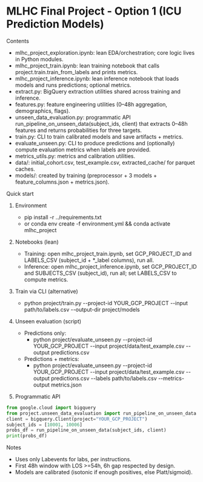 # MLHC Final Project - Option 1 (ICU Prediction Models)

Contents
- mlhc_project_exploration.ipynb: lean EDA/orchestration; core logic lives in Python modules.
- mlhc_project_train.ipynb: lean training notebook that calls project.train.train_from_labels and prints metrics.
- mlhc_project_inference.ipynb: lean inference notebook that loads models and runs predictions; optional metrics.
- extract.py: BigQuery extraction utilities shared across training and inference.
- features.py: feature engineering utilities (0–48h aggregation, demographics, flags).
- unseen_data_evaluation.py: programmatic API run_pipeline_on_unseen_data(subject_ids, client) that extracts 0–48h features and returns probabilities for three targets.
- train.py: CLI to train calibrated models and save artifacts + metrics.
- evaluate_unseen.py: CLI to produce predictions and (optionally) compute evaluation metrics when labels are provided.
- metrics_utils.py: metrics and calibration utilities.
- data/: initial_cohort.csv, test_example.csv, extracted_cache/ for parquet caches.
- models/: created by training (preprocessor + 3 models + feature_columns.json + metrics.json).

Quick start
1) Environment
   - pip install -r ../requirements.txt
   - or conda env create -f environment.yml && conda activate mlhc_project

2) Notebooks (lean)
   - Training: open mlhc_project_train.ipynb, set GCP_PROJECT_ID and LABELS_CSV (subject_id + *_label columns), run all.
   - Inference: open mlhc_project_inference.ipynb, set GCP_PROJECT_ID and SUBJECTS_CSV (subject_id), run all; set LABELS_CSV to compute metrics.

3) Train via CLI (alternative)
   - python project/train.py --project-id YOUR_GCP_PROJECT --input path/to/labels.csv --output-dir project/models

4) Unseen evaluation (script)
   - Predictions only:
     - python project/evaluate_unseen.py --project-id YOUR_GCP_PROJECT --input project/data/test_example.csv --output predictions.csv
   - Predictions + metrics:
     - python project/evaluate_unseen.py --project-id YOUR_GCP_PROJECT --input project/data/test_example.csv --output predictions.csv --labels path/to/labels.csv --metrics-output metrics.json

5) Programmatic API
```python
from google.cloud import bigquery
from project.unseen_data_evaluation import run_pipeline_on_unseen_data
client = bigquery.Client(project="YOUR_GCP_PROJECT")
subject_ids = [10001, 10006]
probs_df = run_pipeline_on_unseen_data(subject_ids, client)
print(probs_df)
```

Notes
- Uses only Labevents for labs, per instructions.
- First 48h window with LOS >=54h, 6h gap respected by design.
- Models are calibrated (isotonic if enough positives, else Platt/sigmoid).
